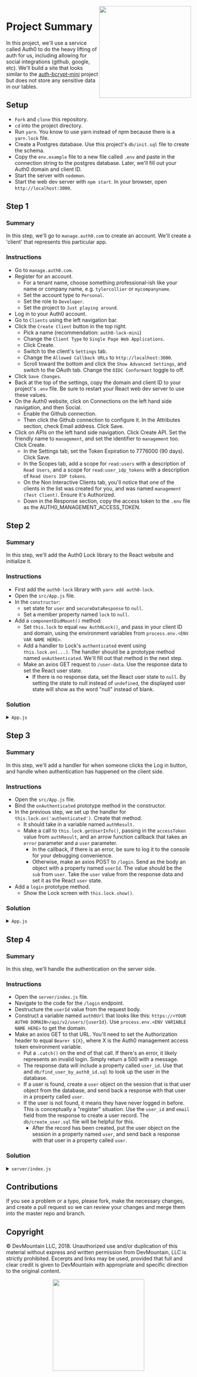 <img src="https://devmounta.in/img/logowhiteblue.png" width="250" align="right">

# Project Summary

In this project, we'll use a service called Auth0 to do the heavy lifting of auth for us, including allowing for social integrations (github, google, etc). We'll build a site that looks similar to the [auth-bcrypt-mini](https://github.com/tylercollier-devmtn/auth-bcrypt-mini) project but does not store any sensitive data in our tables.

## Setup

* `Fork` and `clone` this repository.
* `cd` into the project directory.
* Run `yarn`. You know to use yarn instead of npm because there is a `yarn.lock` file.
* Create a Postgres database. Use this project's `db/init.sql` file to create the schema.
* Copy the `env.example` file to a new file called `.env` and paste in the connection string to the postgres database. Later, we'll fill out your Auth0 domain and client ID.
* Start the server with `nodemon`.
* Start the web dev server with `npm start`. In your browser, open `http://localhost:3000`.

## Step 1

### Summary

In this step, we'll go to `manage.auth0.com` to create an account. We'll create a 'client' that represents this particular app.

### Instructions

* Go to `manage.auth0.com`.
* Register for an account.
  * For a tenant name, choose something professional-ish like your name or company name, e.g. `tylercollier` or `mycompanyname`.
  * Set the account type to `Personal`.
  * Set the role to `Developer`.
  * Set the project to `Just playing around`.
* Log in to your Auth0 account.
* Go to `Clients` using the left navigation bar.
* Click the `Create Client` button in the top right.
  * Pick a name (recommendation: `auth0-lock-mini`)
  * Change the `Client Type` to `Single Page Web Applications`.
  * Click Create.
  * Switch to the client's `Settings` tab.
  * Change the `Allowed Callback URLs` to `http://localhost:3000`.
  * Scroll toward the bottom and click the `Show Advanced Settings`, and switch to the OAuth tab. Change the `OIDC Conformant` toggle to off.
* Click `Save Changes`.
* Back at the top of the settings, copy the domain and client ID to your project's `.env` file. Be sure to restart your React web dev server to use these values.
* On the Auth0 website, click on Connections on the left hand side navigation, and then Social.
  * Enable the Github connection.
  * Then click the Github connection to configure it. In the Attributes section, check Email address. Click Save.
* Click on APIs on the left hand side navigation. Click Create API. Set the friendly name to `management`, and set the identifier to `management` too. Click Create.
  * In the Settings tab, set the Token Expiration to 7776000 (90 days). Click Save.
  * In the Scopes tab, add a scope for `read:users` with a description of `Read Users`, and a scope for `read:user_idp_tokens` with a description of `Read Users IDP tokens`.
  * On the Non Interactive Clients tab, you'll notice that one of the clients in the list was created for you, and was named `management (Test Client)`. Ensure it's Authorized.
  * Down in the Response section, copy the access token to the `.env` file as the AUTH0_MANAGEMENT_ACCESS_TOKEN.

## Step 2

### Summary

In this step, we'll add the Auth0 Lock library to the React website and initialize it.

### Instructions

* First add the `auth0-lock` library with `yarn add auth0-lock`.
* Open the `src/App.js` file.
* In the `constructor`:
  * set state for `user` and `secureDataResponse` to `null`.
  * Set a member property named `lock` to `null`.
* Add a `componentDidMount()` method:
  * Set `this.lock` to equal `new Auth0Lock()`, and pass in your client ID and domain, using the environment variables from `process.env.<ENV VAR NAME HERE>`.
  * Add a handler to Lock's `authenticated` event using `this.lock.on(...)`. The handler should be a prototype method named `onAuthenticated`. We'll fill out that method in the next step.
  * Make an axios GET request to `/user-data`. Use the response data to set the React user state.
    * If there is no response data, set the React user state to `null`. By setting the state to null instead of `undefined`, the displayed user state will show as the word "null" instead of blank.

### Solution

<details>
<summary><code>App.js</code></summary>

```js
import Auth0Lock from 'auth0-lock';

class App extends Component {
  constructor() {
    super();
    this.state = {
      user: null,
      secureDataResponse: null
    };
    this.lock = null;
    this.logout = this.logout.bind(this);
    this.fetchSecureData = this.fetchSecureData.bind(this);
  }

  componentDidMount() {
    this.lock = new Auth0Lock(process.env.REACT_APP_AUTH0_CLIENT_ID, process.env.REACT_APP_AUTH0_DOMAIN);
    this.lock.on('authenticated', this.onAuthenticated);
    axios.get('/user-data').then(response => {
      this.setState({ user: response.data.user || null });
    });
  }
```
</details>

## Step 3

### Summary

In this step, we'll add a handler for when someone clicks the Log in button, and handle when authentication has happened on the client side.

### Instructions

* Open the `src/App.js` file.
* Bind the `onAuthenticated` prototype method in the constructor.
* In the previous step, we set up the handler for `this.lock.on('authenticated')`. Create that method.
  * It should take in a variable named `authResult`.
  * Make a call to `this.lock.getUserInfo()`, passing in the `accessToken` value from `authResult`, and an arrow function callback that takes an `error` parameter and a `user` parameter.
    * In the callback, if there is an error, be sure to log it to the console for your debugging convenience.
    * Otherwise, make an axios POST to `/login`. Send as the body an object with a property named `userId`. The value should be the `sub` from `user`. Take the `user` value from the response data and set it as the React `user` state.
* Add a `login` prototype method.
  * Show the Lock screen with `this.lock.show()`.

### Solution

<details>
<summary><code>App.js</code></summary>

```js
class App extends Component {
  constructor() {
    // ...
    this.onAuthenticated = this.onAuthenticated.bind(this);
  }
  
  // ...

  onAuthenticated(authResult) {
    this.lock.getUserInfo(authResult.accessToken, (error, user) => {
      if (error) {
        console.error(error);
        return;
      }
      axios.post('/login', { idToken: authResult.idToken} ).then(response => {
        this.setState({ user: response.data.user });
      });
    });
  };

  login() {
    this.lock.show();
  };
```
</details>

## Step 4

### Summary

In this step, we'll handle the authentication on the server side.

### Instructions

* Open the `server/index.js` file.
* Navigate to the code for the `/login` endpoint.
* Destructure the `userId` value from the request body.
* Construct a variable named `auth0Url` that looks like this: `https://<YOUR AUTH0 DOMAIN>/api/v2/users/{userId}`. Use `process.env.<ENV VARIABLE NAME HERE>` to get the domain.
* Make an axios GET to that URL. You'll need to set the Authorization header to equal `Bearer ${X}`, where X is the Auth0 management access token environment variable.
    * Put a `.catch()` on the end of that call. If there's an error, it likely represents an invalid login. Simply return a 500 with a message.
    * The response data will include a property called `user_id`. Use that and `db/find_user_by_auth0_id.sql` to look up the user in the database.
    * If a user is found, create a `user` object on the session that is that user object from the database, and send back a response with that user in a property called `user`.
    * If the user is not found, it means they have never logged in before. This is conceptually a "register" situation. Use the `user_id` and `email` field from the response to create a user record. The `db/create_user.sql` file will be helpful for this.
      * After the record has been created, put the user object on the session in a property named `user`, and send back a response with that user in a property called `user`.

### Solution

<details>
<summary><code>server/index.js</code></summary>

```js
app.post('/login', (req, res) => {
  const { userId } = req.body;
  const auth0Url = `https://${process.env.REACT_APP_AUTH0_DOMAIN}/api/v2/users/${userId}`;
  axios.get(auth0Url, { headers: { Authorization: 'Bearer ' + process.env.AUTH0_MANAGEMENT_ACCESS_TOKEN } }).then(response => {
    const userData = response.data;
    app.get('db').find_user_by_auth0_id(userData.user_id).then(users => {
      if (users.length) {
        req.session.user = users[0];
        res.json({ user: req.session.user });
      } else {
        app.get('db').create_user([userData.user_id, userData.email]).then((newUsers) => {
          req.session.user = newUsers[0];
          res.json({ user: req.session.user });
        })
      }
    })
  }).catch(error => {
    console.log('error A', error);
    res.status(500).json({ message: "An error occurred; for security reasons it can't be disclosed" });
  });
});
```
</details>

## Contributions

If you see a problem or a typo, please fork, make the necessary changes, and create a pull request so we can review your changes and merge them into the master repo and branch.

## Copyright

© DevMountain LLC, 2018. Unauthorized use and/or duplication of this material without express and written permission from DevMountain, LLC is strictly prohibited. Excerpts and links may be used, provided that full and clear credit is given to DevMountain with appropriate and specific direction to the original content.

<p align="center">
<img src="https://devmounta.in/img/logowhiteblue.png" width="250">
</p>
